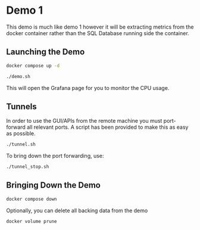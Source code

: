 # Demo 1

This demo is much like demo 1 however it will be extracting metrics from the
docker container rather than the SQL Database running side the container.

## Launching the Demo

``` sh
docker compose up -d

./demo.sh
```

This will open the Grafana page for you to monitor the CPU usage.

## Tunnels

In order to use the GUI/APIs from the remote machine you must port-forward all
relevant ports. A script has been provided to make this as easy as possible.

``` sh
./tunnel.sh
```

To bring down the port forwarding, use:
``` sh
./tunnel_stop.sh
```

## Bringing Down the Demo

``` sh
docker compose down
```

Optionally, you can delete all backing data from the demo

``` sh
docker volume prune
```
